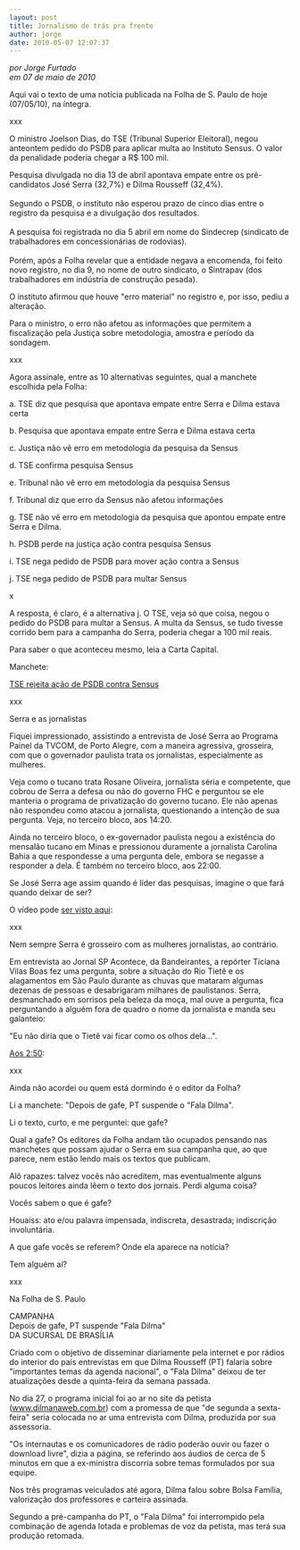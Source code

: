 ```yaml
---
layout: post
title: Jornalismo de trás pra frente
author: jorge
date: 2010-05-07 12:07:37
---
```

*por Jorge Furtado*\
*em 07 de maio de 2010*

Aqui vai o texto de uma notícia publicada na Folha de S. Paulo de hoje (07/05/10), na íntegra.

xxx

O ministro Joelson Dias, do TSE (Tribunal Superior Eleitoral), negou anteontem pedido do PSDB para aplicar multa ao Instituto Sensus. O valor da penalidade poderia chegar a R$ 100 mil.

Pesquisa divulgada no dia 13 de abril apontava empate entre os pré-candidatos José Serra (32,7%) e Dilma Rousseff (32,4%).\
\
Segundo o PSDB, o instituto não esperou prazo de cinco dias entre o registro da pesquisa e a divulgação dos resultados.\
\
A pesquisa foi registrada no dia 5 abril em nome do Sindecrep (sindicato de trabalhadores em concessionárias de rodovias).\
\
Porém, após a Folha revelar que a entidade negava a encomenda, foi feito novo registro, no dia 9, no nome de outro sindicato, o Sintrapav (dos trabalhadores em indústria de construção pesada).

O instituto afirmou que houve "erro material" no registro e, por isso, pediu a alteração.

Para o ministro, o erro não afetou as informações que permitem a fiscalização pela Justiça sobre metodologia, amostra e período da sondagem.

xxx

Agora assinale, entre as 10 alternativas seguintes, qual a manchete escolhida pela Folha:

a. TSE diz que pesquisa que apontava empate entre Serra e Dilma estava certa

b. Pesquisa que apontava empate entre Serra e Dilma estava certa

c. Justiça não vê erro em metodologia da pesquisa da Sensus

d. TSE confirma pesquisa Sensus

e. Tribunal não vê erro em metodologia da pesquisa Sensus

f. Tribunal diz que erro da Sensus não afetou informações

g. TSE não vê erro em metodologia da pesquisa que apontou empate entre Serra e Dilma.

h. PSDB perde na justiça ação contra pesquisa Sensus

i. TSE nega pedido de PSDB para mover ação contra a Sensus

j. TSE nega pedido de PSDB para multar Sensus

x

A resposta, é claro, é a alternativa j. O TSE, veja só que coisa, negou o pedido do PSDB para multar a Sensus. A multa da Sensus, se tudo tivesse corrido bem para a campanha do Serra, poderia chegar a 100 mil reais.

Para saber o que aconteceu mesmo, leia a Carta Capital.

Manchete:

[TSE rejeita ação de PSDB contra Sensus](http://www.cartacapital.com.br/app/coluna.jsp?a=2&a2=5&i=6640)

xxx

Serra e as jornalistas

Fiquei impressionado, assistindo a entrevista de José Serra ao Programa Painel da TVCOM, de Porto Alegre, com a maneira agressiva, grosseira, com que o governador paulista trata os jornalistas, especialmente as mulheres.

Veja como o tucano trata Rosane Oliveira, jornalista séria e competente, que cobrou de Serra a defesa ou não do governo FHC e perguntou se ele manteria o programa de privatização do governo tucano. Ele não apenas não respondeu como atacou a jornalista, questionando a intenção de sua pergunta. Veja, no terceiro bloco, aos 14:20.

Ainda no terceiro bloco, o ex-governador paulista negou a existência do mensalão tucano em Minas e pressionou duramente a jornalista Carolina Bahia a que respondesse a uma pergunta dele, embora se negasse a responder a dela. É também no terceiro bloco, aos 22:00.

Se José Serra age assim quando é líder das pesquisas, imagine o que fará quando deixar de ser?

O vídeo pode [ser visto aqui](http://blogs.abril.com.br/williambaiano/2010/05/serra-bota-joelhos-as-jornalistas-rbs.html):

xxx

Nem sempre Serra é grosseiro com as mulheres jornalistas, ao contrário.

Em entrevista ao Jornal SP Acontece, da Bandeirantes, a repórter Ticiana Vilas Boas fez uma pergunta, sobre a situação do Rio Tietê e os alagamentos em São Paulo durante as chuvas que mataram algumas dezenas de pessoas e desabrigaram milhares de paulistanos. Serra, desmanchado em sorrisos pela beleza da moça, mal ouve a pergunta, fica perguntando a alguém fora de quadro o nome da jornalista e manda seu galanteio:

"Eu não diria que o Tietê vai ficar como os olhos dela...".

[Aos 2:50](http://www.youtube.com/watch?v=UQMU9NVqecw):

xxx

Ainda não acordei ou quem está dormindo é o editor da Folha?

Li a manchete: "Depois de gafe, PT suspende o "Fala Dilma".

Li o texto, curto, e me perguntei: que gafe?

Qual a gafe? Os editores da Folha andam tão ocupados pensando nas manchetes que possam ajudar o Serra em sua campanha que, ao que parece, nem estão lendo mais os textos que publicam.

Alô rapazes: talvez vocês não acreditem, mas eventualmente alguns poucos leitores ainda lêem o texto dos jornais. Perdi alguma coisa?

Vocês sabem o que é gafe?

Houaiss: ato e/ou palavra impensada, indiscreta, desastrada; indiscrição involuntária.

A que gafe vocês se referem? Onde ela aparece na notícia?

Tem alguém aí?

xxx

Na Folha de S. Paulo

CAMPANHA\
Depois de gafe, PT suspende "Fala Dilma"\
DA SUCURSAL DE BRASÍLIA

Criado com o objetivo de disseminar diariamente pela internet e por rádios do interior do país entrevistas em que Dilma Rousseff (PT) falaria sobre "importantes temas da agenda nacional", o "Fala Dilma" deixou de ter atualizações desde a quinta-feira da semana passada.

No dia 27, o programa inicial foi ao ar no site da petista (www.dilmanaweb.com.br) com a promessa de que "de segunda a sexta-feira" seria colocada no ar uma entrevista com Dilma, produzida por sua assessoria.

"Os internautas e os comunicadores de rádio poderão ouvir ou fazer o download livre", dizia a página, se referindo aos áudios de cerca de 5 minutos em que a ex-ministra discorria sobre temas formulados por sua equipe.

Nos três programas veiculados até agora, Dilma falou sobre Bolsa Família, valorização dos professores e carteira assinada.

Segundo a pré-campanha do PT, o "Fala Dilma" foi interrompido pela combinação de agenda lotada e problemas de voz da petista, mas terá sua produção retomada.